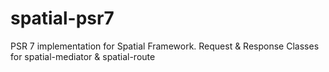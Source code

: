 # spatial-psr7
PSR 7 implementation for Spatial Framework. Request &amp; Response Classes for spatial-mediator &amp; spatial-route
